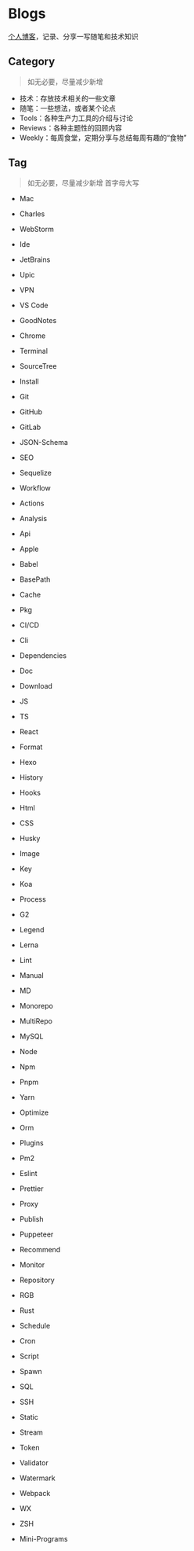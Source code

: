 # Blogs

[个人博客](https://mrseawave.github.io/blogs/)，记录、分享一写随笔和技术知识

## Category

> 如无必要，尽量减少新增

- 技术：存放技术相关的一些文章
- 随笔：一些想法，或者某个论点
- Tools：各种生产力工具的介绍与讨论
- Reviews：各种主题性的回顾内容
- Weekly：每周食堂，定期分享与总结每周有趣的“食物”

## Tag

> 如无必要，尽量减少新增
> 首字母大写

- Mac
- Charles
- WebStorm
- Ide
- JetBrains
- Upic
- VPN
- VS Code
- GoodNotes
- Chrome
- Terminal
- SourceTree
- Install

- Git
- GitHub
- GitLab
- JSON-Schema
- SEO
- Sequelize
- Workflow
- Actions
- Analysis
- Api
- Apple
- Babel
- BasePath
- Cache
- Pkg
- CI/CD
- Cli
- Dependencies
- Doc
- Download
- JS
- TS
- React
- Format
- Hexo
- History
- Hooks
- Html
- CSS
- Husky
- Image
- Key
- Koa
- Process
- G2
- Legend
- Lerna
- Lint
- Manual
- MD
- Monorepo
- MultiRepo
- MySQL
- Node
- Npm
- Pnpm
- Yarn
- Optimize
- Orm
- Plugins
- Pm2
- Eslint
- Prettier
- Proxy
- Publish
- Puppeteer
- Recommend
- Monitor
- Repository
- RGB
- Rust
- Schedule
- Cron
- Script
- Spawn
- SQL
- SSH
- Static
- Stream
- Token
- Validator
- Watermark
- Webpack
- WX
- ZSH
- Mini-Programs
